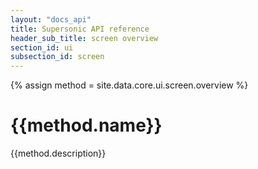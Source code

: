 ```yaml
---
layout: "docs_api"
title: Supersonic API reference
header_sub_title: screen overview
section_id: ui
subsection_id: screen
---
```

{% assign method = site.data.core.ui.screen.overview %}
# {{method.name}}

{{method.description}}
